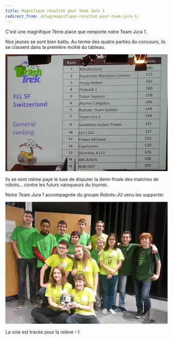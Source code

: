 ```yaml
---
title: Magnifique résultat pour Team Jura 1
redirect_from: /blog/magnifique-resultat-pour-team-jura-1/
---
```


C'est une magnifique 7ème place que remporte notre Team Jura 1.

Nos jeunes se sont bien battu. Au terme des quatre parties du concours, ils se classent dans la première moitié du tableau.

![Photo](/media/posts/2016-02-13-classement-finale.jpg)

Ils se sont même payé le luxe de disputer la demi-finale des matches de robots... contre les futurs vainqueurs du tournoi.

Notre Team Jura 1 accompagnée du groupe Robots-JU venu les supporter

![Photo](/media/posts/2016-02-13-teamjura-et-supporters.jpg)

La voie est tracée pour la relève  :-)
